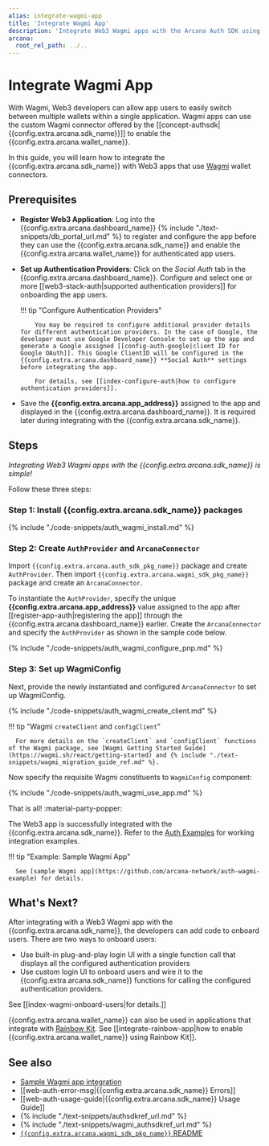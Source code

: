 ```yaml
---
alias: integrate-wagmi-app
title: 'Integrate Wagmi App'
description: 'Integrate Web3 Wagmi apps with the Arcana Auth SDK using the instructions listed here.'
arcana:
  root_rel_path: ../..
---
```


# Integrate Wagmi App

With Wagmi, Web3 developers can allow app users to easily switch between multiple wallets within a single application. Wagmi apps can use the custom Wagmi connector offered by the [[concept-authsdk| {{config.extra.arcana.sdk_name}}]] to enable the {{config.extra.arcana.wallet_name}}.

In this guide, you will learn how to integrate the {{config.extra.arcana.sdk_name}} with Web3 apps that use [Wagmi](https://wagmi.sh) wallet connectors.

## Prerequisites

* **Register Web3 Application**: Log into the {{config.extra.arcana.dashboard_name}} {% include "./text-snippets/db_portal_url.md" %} to register and configure the app before they can use the {{config.extra.arcana.sdk_name}} and enable the {{config.extra.arcana.wallet_name}} for authenticated app users.

* **Set up Authentication Providers**: Click on the *Social Auth* tab in the {{config.extra.arcana.dashboard_name}}. Configure and select one or more [[web3-stack-auth|supported authentication providers]] for onboarding the app users.

    !!! tip "Configure Authentication Providers"

          You may be required to configure additional provider details for different authentication providers. In the case of Google, the developer must use Google Developer Console to set up the app and generate a Google assigned [[config-auth-google|client ID for Google OAuth]]. This Google ClientID will be configured in the {{config.extra.arcana.dashboard_name}} **Social Auth** settings before integrating the app.

          For details, see [[index-configure-auth|how to configure authentication providers]].

* Save the **{{config.extra.arcana.app_address}}** assigned to the app and displayed in the {{config.extra.arcana.dashboard_name}}. It is required later during integrating with the {{config.extra.arcana.sdk_name}}.

## Steps

*Integrating Web3 Wagmi apps with the {{config.extra.arcana.sdk_name}} is simple!*

Follow these three steps:

### Step 1: Install {{config.extra.arcana.sdk_name}} packages

{% include "./code-snippets/auth_wagmi_install.md" %}

### Step 2: Create `AuthProvider` and `ArcanaConnector`

Import `{{config.extra.arcana.auth_sdk_pkg_name}}` package and create `AuthProvider`. Then import `{{config.extra.arcana.wagmi_sdk_pkg_name}}` package and create an `ArcanaConnector`. 

To instantiate the `AuthProvider`, specify the unique **{{config.extra.arcana.app_address}}** value assigned to the app after [[register-app-auth|registering the app]] through the {{config.extra.arcana.dashboard_name}} earlier. Create the `ArcanaConnector` and specify the `AuthProvider` as shown in the sample code below.

{% include "./code-snippets/auth_wagmi_configure_pnp.md" %}

### Step 3: Set up WagmiConfig

Next, provide the newly instantiated and configured `ArcanaConnector` to set up WagmiConfig. 

{% include "./code-snippets/auth_wagmi_create_client.md" %}

!!! tip "Wagmi `createClient` and `configClient`"

      For more details on the `createClient` and `configClient` functions of the Wagmi package, see [Wagmi Getting Started Guide](https://wagmi.sh/react/getting-started) and {% include "./text-snippets/wagmi_migration_guide_ref.md" %}.

Now specify the requisite Wagmi constituents to `WagmiConfig` component:

{% include "./code-snippets/auth_wagmi_use_app.md" %}

That is all! :material-party-popper:

The Web3 app is successfully integrated with the {{config.extra.arcana.sdk_name}}. Refer to the [Auth Examples](https://github.com/arcana-network/auth-examples) for working integration examples.

!!! tip "Example: Sample Wagmi App"

      See [sample Wagmi app](https://github.com/arcana-network/auth-wagmi-example) for details.

## What's Next?

After integrating with a Web3 Wagmi app with the {{config.extra.arcana.sdk_name}}, the developers can add code to onboard users. There are two ways to onboard users: 

* Use built-in plug-and-play login UI with a single function call that displays all the configured authentication providers
* Use custom login UI to onboard users and wire it to the {{config.extra.arcana.sdk_name}} functions for calling the configured authentication providers.

See [[index-wagmi-onboard-users|for details.]]

{{config.extra.arcana.wallet_name}} can also be used in applications that integrate with [Rainbow Kit](https://www.rainbowkit.com/). See [[integrate-rainbow-app|how to enable {{config.extra.arcana.wallet_name}} using Rainbow Kit]].

## See also

* [Sample Wagmi app integration](https://github.com/arcana-network/auth-wagmi-example)
* [[web-auth-error-msg|{{config.extra.arcana.sdk_name}} Errors]]
* [[web-auth-usage-guide|{{config.extra.arcana.sdk_name}} Usage Guide]]
* {% include "./text-snippets/authsdkref_url.md" %}
* {% include "./text-snippets/wagmi_authsdkref_url.md" %}
* [`{{config.extra.arcana.wagmi_sdk_pkg_name}}` README](https://github.com/arcana-network/auth-react/blob/main/README.md)

